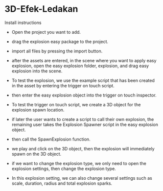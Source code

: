 # 3D-Efek-Ledakan
Install instructions
- Open the project you want to add.

- drag the explosion easy package to the project.

- import all files by pressing the import button.

- after the assets are entered, in the scene where you want to apply easy explosion, open the easy explosion folder, explosion, and drag easy explosion into the scene.

- To test the explosion, we use the example script that has been created in the asset by entering the trigger on touch script.

- then enter the easy explosion object into the trigger on touch inspector.

- To test the trigger on touch script, we create a 3D object for the explosion spawn location.

- if later the user wants to create a script to call their own explosion, the remaining user takes the Explosion Spawner script in the easy explosion object.

- then call the SpawnExplosion function.

- we play and click on the 3D object, then the explosion will immediately spawn on the 3D object.

- if we want to change the explosion type, we only need to open the explosion settings, then change the explosion type.

- In this explosion setting, we can also change several settings such as scale, duration, radius and total explosion sparks.

